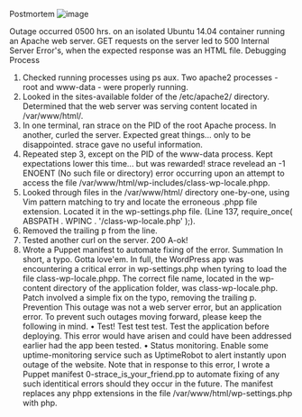 Postmortem
 ![image](https://github.com/cleokibet/alx-system_engineering-devops/assets/122830773/dff7cb05-83f6-4bbb-a971-beaf4739f818)

Outage occurred 0500 hrs. on an isolated Ubuntu 14.04 container running an Apache web server. GET requests on the server led to 500 Internal Server Error's, when the expected response was an HTML file.
Debugging Process
1.	Checked running processes using ps aux. Two apache2 processes - root and www-data - were properly running.
2.	Looked in the sites-available folder of the /etc/apache2/ directory. Determined that the web server was serving content located in /var/www/html/.
3.	In one terminal, ran strace on the PID of the root Apache process. In another, curled the server. Expected great things... only to be disappointed. strace gave no useful information.
4.	Repeated step 3, except on the PID of the www-data process. Kept expectations lower this time... but was rewarded! strace revelead an -1 ENOENT (No such file or directory) error occurring upon an attempt to access the file /var/www/html/wp-includes/class-wp-locale.phpp.
5.	Looked through files in the /var/www/html/ directory one-by-one, using Vim pattern matching to try and locate the erroneous .phpp file extension. Located it in the wp-settings.php file. (Line 137, require_once( ABSPATH . WPINC . '/class-wp-locale.php' );).
6.	Removed the trailing p from the line.
7.	Tested another curl on the server. 200 A-ok!
8.	Wrote a Puppet manifest to automate fixing of the error.
Summation
In short, a typo. Gotta love'em. In full, the WordPress app was encountering a critical error in wp-settings.php when tyring to load the file class-wp-locale.phpp. The correct file name, located in the wp-content directory of the application folder, was class-wp-locale.php.
Patch involved a simple fix on the typo, removing the trailing p.
Prevention
This outage was not a web server error, but an application error. To prevent such outages moving forward, please keep the following in mind.
•	Test! Test test test. Test the application before deploying. This error would have arisen and could have been addressed earlier had the app been tested.
•	Status monitoring. Enable some uptime-monitoring service such as UptimeRobot to alert instantly upon outage of the website.
Note that in response to this error, I wrote a Puppet manifest 0-strace_is_your_friend.pp to automate fixing of any such identitical errors should they occur in the future. The manifest replaces any phpp extensions in the file /var/www/html/wp-settings.php with php.

